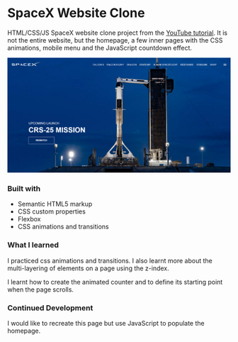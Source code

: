 # SpaceX Website Clone

HTML/CSS/JS SpaceX website clone project from the [YouTube tutorial](https://www.youtube.com/watch?v=wryPX7KSwSc). It is not the entire website, but the homepage, a few inner pages with the CSS animations, mobile menu and the JavaScript countdown effect.

![SpaceX Website](img/screen.png)


### Built with

- Semantic HTML5 markup
- CSS custom properties
- Flexbox
- CSS animations and transitions


### What I learned
I practiced css animations and transitions. I also learnt more about the multi-layering of elements on a page using the z-index. 

I learnt how to create the animated counter and to define its starting point when the page scrolls.

### Continued Development
I would like to recreate this page but use JavaScript to populate the homepage.
